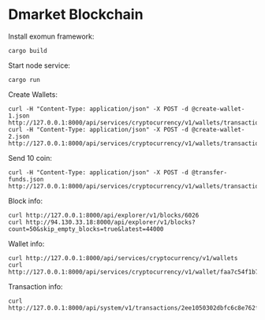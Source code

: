 # Dmarket Blockchain

Install exomun framework:
```
cargo build
```

Start node service:
```
cargo run
```


Create Wallets:
```
curl -H "Content-Type: application/json" -X POST -d @create-wallet-1.json http://127.0.0.1:8000/api/services/cryptocurrency/v1/wallets/transaction
curl -H "Content-Type: application/json" -X POST -d @create-wallet-2.json http://127.0.0.1:8000/api/services/cryptocurrency/v1/wallets/transaction
```

Send 10 coin:
```
curl -H "Content-Type: application/json" -X POST -d @transfer-funds.json http://127.0.0.1:8000/api/services/cryptocurrency/v1/wallets/transaction
```

Block info:
```
curl http://127.0.0.1:8000/api/explorer/v1/blocks/6026
curl http://94.130.33.18:8000/api/explorer/v1/blocks?count=50&skip_empty_blocks=true&latest=44000  
```

Wallet info:
```
curl http://127.0.0.1:8000/api/services/cryptocurrency/v1/wallets
curl http://127.0.0.1:8000/api/services/cryptocurrency/v1/wallet/faa7c54f1b7450d7f42c2dd8ace24655430d7ea587712bc8e0ba7102d034464c
```

Transaction info: 
```
curl http://127.0.0.1:8000/api/system/v1/transactions/2ee1050302dbfc6c8e762f68d334775922783dbe3224d78eec2afc3682423e08
```